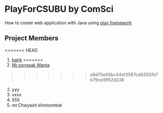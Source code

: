 # PlayForCSUBU by ComSci
How to create web application with Java using [play framework](http://www.playframework.com)

## Project Members
<<<<<<< HEAD
1. [bank](https://github.com/beyondkk)
=======
1. [Mr.songsak Wanta](https://github.com/tapgabee)
>>>>>>> a9d75e93bc44ef3587cd63597e7b79cb9952d238
2. yyy
3. xxxx
4. 555
5. mr.Chaiyasit khotsombat
